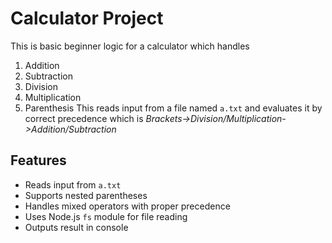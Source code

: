 # Calculator Project
This is basic beginner logic for a calculator which handles 
1. Addition
2. Subtraction
3. Division
4. Multiplication
5. Parenthesis
This reads input from a file named `a.txt` and evaluates it by correct precedence which is _Brackets->Division/Multiplication->Addition/Subtraction_
## Features
- Reads input from `a.txt`
- Supports nested parentheses
- Handles mixed operators with proper precedence
- Uses Node.js `fs` module for file reading
- Outputs result in console
